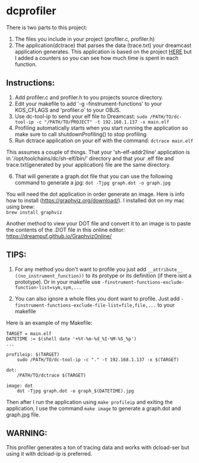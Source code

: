 # dcprofiler

There is two parts to this project:  
1. The files you include in your project (profiler.c, profiler.h)
2. The application(dctrace) that parses the data (trace.txt) your dreamcast application generates.  This application is based on 
the project [HERE](https://web.archive.org/web/20130528172555/http://www.ibm.com/developerworks/library/l-graphvis/) but I added a counters so you can see how much time is spent in each function.

## Instructions:
1. Add profiler.c and profiler.h to you projects source directory.
2. Edit your makefile to add '-g -finstrument-functions' to your KOS_CFLAGS and 'profiler.o' to your OBJS.
3. Use dc-tool-ip to send your elf file to Dreamcast:
   ```sudo /PATH/TO/dc-tool-ip -c "/PATH/TO/PROJECT" -t 192.168.1.137 -x main.elf```
4. Profiling automatically starts when you start running the application so make sure to call shutdownProfiling() to stop profiling.
5. Run dctrace application on your elf with the command:
  ```dctrace main.elf```

This assumes a couple of things.  That your 'sh-elf-addr2line' application is in '/opt/toolchains/dc/sh-elf/bin/' directory and that your 
.elf file and trace.txt(generated by your application) file are the same directory. 

6.  That will generate a graph.dot file that you can use the following command to generate a jpg:
  ```dot -Tjpg graph.dot -o graph.jpg```

You will need the dot application in order generate an image. Here is info how to install (https://graphviz.org/download/). I installed dot on my mac using brew:  
  ```brew install graphviz```

Another method to view your DOT file and convert it to an image is to paste the contents of the .DOT file in this online editor: https://dreampuf.github.io/GraphvizOnline/

## TIPS:

1.  For any method you don't want to profile you just add ```__attribute__ ((no_instrument_function))``` to its protype or its definition (if there isnt a prototype). Or in your makefile use ```-finstrument-functions-exclude-function-list=sym,sym,...```

2.  You can also ignore a whole files you dont want to profile. Just add ```-finstrument-functions-exclude-file-list=file,file,...``` to your makefile

Here is an example of my Makefile:

```
TARGET = main.elf
DATETIME := $(shell date '+%Y-%m-%d_%I-%M-%S_%p')
...

profileip: $(TARGET)
	sudo /PATH/TO/dc-tool-ip -c "." -t 192.168.1.137 -x $(TARGET)

dot: 
	/PATH/TO/dctrace $(TARGET)

image: dot
	dot -Tjpg graph.dot -o graph_$(DATETIME).jpg
```
Then after I run the application using ```make profileip``` and exiting the application, I use the command ```make image``` to generate a graph.dot and graph.jpg file.

## WARNING: 

This profiler generates a ton of tracing data and works with dcload-ser but using it with dcload-ip is preferred.
